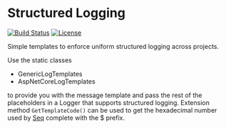 # Structured Logging

[![Build Status](https://dev.azure.com/kritikos/DotNet%20Libaries/_apis/build/status/kritikos-io.StructuredLogging?branchName=master)](https://dev.azure.com/kritikos/DotNet%20Libaries/_build/latest?definitionId=6&branchName=master)
[![License](https://img.shields.io/badge/License-Apache%202.0-blue.svg)](https://opensource.org/licenses/Apache-2.0)

Simple templates to enforce uniform structured logging across projects.

Use the static classes

- GenericLogTemplates
- AspNetCoreLogTemplates

to provide you with the message template and pass the rest of the placeholders in a Logger that supports structured logging. Extension method ```GetTemplateCode()``` can be used to get the hexadecimal number used by [Seq][1] complete with the $ prefix.

[1]: https://datalust.co/
